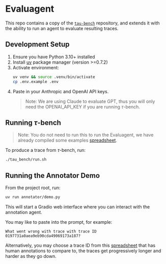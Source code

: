 # Evaluagent

This repo contains a copy of the [`tau-bench`](https://github.com/sierra-research/tau-bench) repository, and extends it with the ability to run an agent to evaluate resulting traces.

## Development Setup

1. Ensure you have Python 3.10+ installed
2. Install [uv](https://github.com/astral-sh/uv) package manager (version >=0.7.2)
3. Activate environment:
   ```bash
   uv venv && source .venv/bin/activate
   cp .env.example .env
   ```
4. Paste in your Anthropic and OpenAI API keys.
   > Note: We are using Claude to evaluate GPT, thus you will only need the OPENAI_API_KEY if you are running $\tau$-bench.

## Running $\tau$-bench

> Note: You do not need to run this to run the Evaluagent, we have already compiled some examples [spreadsheet](https://docs.google.com/spreadsheets/d/1POO8urTFoK6j9MrtLOAK-nHZBM6MkLLGKD5zgZOpCjs/edit?gid=0#gid=0).

To produce a trace from $\tau$-bench, run:

```bash
./tau_bench/run.sh
```

## Running the Annotator Demo

From the project root, run:

```bash
uv run annotator/demo.py
```

This will start a Gradio web interface where you can interact with the annotation agent.

You may like to paste into the prompt, for example:

```
What went wrong with trace with trace ID 0197731a0aea9eb90cda49069173a187?
```

Alternatively, you may choose a trace ID from this [spreadsheet](https://docs.google.com/spreadsheets/d/1POO8urTFoK6j9MrtLOAK-nHZBM6MkLLGKD5zgZOpCjs/edit?gid=0#gid=0) that has human annotations to compare to, the traces get progressively longer and harder as they go down.
